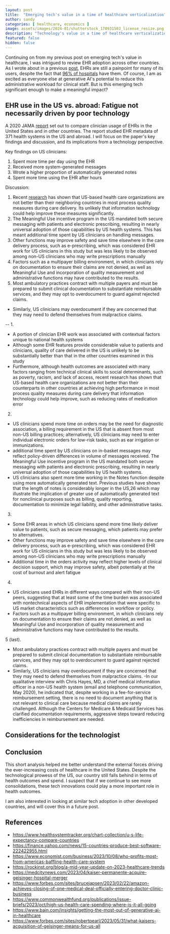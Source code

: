 ```yaml
---
layout: post
title:  "Emerging tech's value in a time of healthcare verticalization"
author: sandy
categories: [ healthcare, economics ]
image: assets/images/2024-01/shutterstock_170931503_license_resize.png
description: "Technology's value in a time of healthcare verticalization"
featured: false
hidden: false
---
```


Continuing on from my previous post on emerging tech's value in healthcare, I was intrigued to review EHR adoption across other countries.  As I wrote about in a previous [post](https://slsu0424.github.io/switchover-disruptions-true-cost-ai-scribe), EHRs are still a painpoint for many of its users, despite the fact that [96% of hospitals](https://www.beckershospitalreview.com/ehrs/96-of-us-hospitals-have-ehrs-but-barriers-remain-to-interoperability-onc-says.html) have them.  Of course, I am as excited as everyone else at generative AI's potential to reduce this administrative workload for clinical staff.  But is this emerging tech significant enough to make a meaningful impact?

## EHR use in the US vs. abroad: Fatigue not necessarily driven by poor technology

A 2020 JAMA [report](https://jamanetwork.com/journals/jamainternalmedicine/fullarticle/2774129) set out to compare clinician usage of EHRs in the United States and in other countries.  The report studied EHR metadata of 371 health systems in the US and abroad.  I will focus on the paper's key findings and discussion, and its implications from a technology perspective.

Key findings on US clinicians:
1. Spent more time per day using the EHR
2. Received more system-generated messages
3. Wrote a higher proportion of automatically generated notes
4. Spent more time using the EHR after hours

Discussion:
1. Recent [research](https://www.healthsystemtracker.org/chart-collection/quality-u-s-healthcare-system-compare-countries/) has shown that US-based health care organizations are not better than their neighboring countries in most process quality measures during care delivery.  Its unlikely that information technology could help improve these measures significantly.
2. The Meaningful Use incentive program in the US mandated both secure messaging with patients and electronic prescribing, resulting in nearly universal adoption of those capabilities by US health systems.  This has meant additional time spent by US clinicians on handling messages.
3. Other functions may improve safety and save time elsewhere in the care delivery process, such as e-prescribing, which was considered EHR work for US clinicians in this study but was less likely to be observed among non-US clinicians who may write prescriptions manually
4. Factors such as a multipayer billing environment, in which clinicians rely on documentation to ensure their claims are not denied, as well as Meaningful Use and incorporation of quality measurement and administrative functions may have contributed to the results.
5. Most ambulatory practices contract with multiple payers and must be prepared to submit clinical documentation to substantiate reimbursable services, and they may opt to overdocument to guard against rejected claims. 
- Similarly, US clinicians may overdocument if they are concerned that they may need to defend themselves from malpractice claims. 


--
1. 
- A portion of clinician EHR work was associated with contextual factors unique to national health systems
- Although some EHR features provide considerable value to patients and clinicians, quality of care delivered in the US is unlikely to be substantially better than that in the other countries examined in this study
- Furthermore, although health outcomes are associated with many factors ranging from technical clinical skills to social determinants, such as poverty, racism, and lack of access, recent research has shown that US-based health care organizations are not better than their counterparts in other countries at achieving high performance in most process quality measures during care delivery that information technology could help improve, such as reducing rates of medication error

2. 
- US clinicians spend more time on orders may be the need for diagnostic association, a billing requirement in the US that is absent from most non-US billing practices; alternatively, US clinicians may need to enter individual electronic orders for low-risk tasks, such as ear irrigation or immunizations.
- additional time spent by US clinicians on in-basket messages may reflect policy-driven differences in volume of messages received. The Meaningful Use incentive program in the US mandated both secure messaging with patients and electronic prescribing, resulting in nearly universal adoption of those capabilities by US health systems. 
- US clinicians also spent more time working in the Notes function despite using more automatically generated text. Previous studies have shown that the length of notes is considerably longer in the US,26 which may illustrate the implication of greater use of automatically generated text for nonclinical purposes such as billing, quality reporting, documentation to minimize legal liability, and other administrative tasks.

3.
- Some EHR areas in which US clinicians spend more time likely deliver value to patients, such as secure messaging, which patients may prefer to alternatives. 
- Other functions may improve safety and save time elsewhere in the care delivery process, such as e-prescribing, which was considered EHR work for US clinicians in this study but was less likely to be observed among non-US clinicians who may write prescriptions manually
- Additional time in the orders activity may reflect higher levels of clinical decision support, which may improve safety, albeit potentially at the cost of burnout and alert fatigue

4.
- US clinicians used EHRs in different ways compared with their non-US peers, suggesting that at least some of the time burden was associated with nontechnical aspects of EHR implementation that were specific to US market characteristics such as differences in workflow or policy. 
- Factors such as a multipayer billing environment, in which clinicians rely on documentation to ensure their claims are not denied, as well as Meaningful Use and incorporation of quality measurement and administrative functions may have contributed to the results.

5 (last). 
- Most ambulatory practices contract with multiple payers and must be prepared to submit clinical documentation to substantiate reimbursable services, and they may opt to overdocument to guard against rejected claims. 
- Similarly, US clinicians may overdocument if they are concerned that they may need to defend themselves from malpractice claims. 
-In our qualitative interview with Chris Hayes, MD, a chief medical information officer in a non-US health system (email and telephone communication, May 2020), he indicated that, despite working in a fee-for-service reimbursement setting, there is no need to document anything that is not relevant to clinical care because medical claims are rarely challenged. Although the Centers for Medicare & Medicaid Services has clarified documentation requirements, aggressive steps toward reducing inefficiencies in reimbursement are needed.

## Considerations for the technologist

## Conclusion

This short analysis helped me better understand the external forces driving the ever-increasing costs of healthcare in the United States.  Despite the technological prowess of the US, our country still falls behind in terms of health outcomes and spend.  I suspect that if we continue to see more consolidations, these tech innovations could play a more important role in health outcomes.  

I am also interested in looking at similar tech adoption in other developed countries, and will cover this in a future post.  


## References
+ <https://www.healthsystemtracker.org/chart-collection/u-s-life-expectancy-compare-countries>
+ <https://finance.yahoo.com/news/15-countries-produce-best-software-222422955.html>
+ <https://www.economist.com/business/2023/10/08/who-profits-most-from-americas-baffling-health-care-system>
+ <https://rockinst.org/blog/a-mid-year-update-on-2023-healthcare-trends>
+ <https://medcitynews.com/2023/04/kaiser-permanente-acquire-geisinger-hospital-merger>
+ <https://www.forbes.com/sites/brucejapsen/2023/02/22/amazon-achieves-closing-of-one-medical-deal-officially-entering-doctor-clinic-business>
+ <https://www.commonwealthfund.org/publications/issue-briefs/2023/oct/high-us-health-care-spending-where-is-it-all-going>
+ <https://www.bain.com/insights/getting-the-most-out-of-generative-ai-in-healthcare>
+ <https://www.forbes.com/sites/robertpearl/2023/05/31/what-kaisers-acquisition-of-geisinger-means-for-us-all>